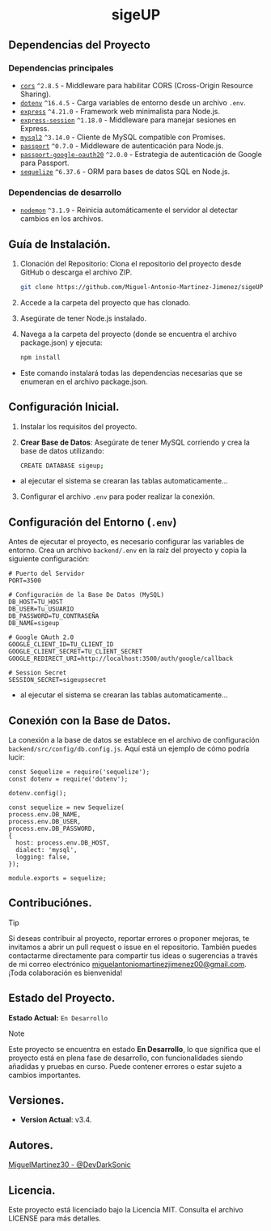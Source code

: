 <div align="center">

# sigeUP
</div>

## Dependencias del Proyecto
### **Dependencias principales**
- [`cors`](https://www.npmjs.com/package/cors) `^2.8.5` - Middleware para habilitar CORS (Cross-Origin Resource Sharing).
- [`dotenv`](https://www.npmjs.com/package/dotenv) `^16.4.5` - Carga variables de entorno desde un archivo `.env`.
- [`express`](https://www.npmjs.com/package/express) `^4.21.0` - Framework web minimalista para Node.js.
- [`express-session`](https://www.npmjs.com/package/express-session) `^1.18.0` - Middleware para manejar sesiones en Express.
- [`mysql2`](https://www.npmjs.com/package/mysql2) `^3.14.0` - Cliente de MySQL compatible con Promises.
- [`passport`](https://www.npmjs.com/package/passport) `^0.7.0` - Middleware de autenticación para Node.js.
- [`passport-google-oauth20`](https://www.npmjs.com/package/passport-google-oauth20) `^2.0.0` - Estrategia de autenticación de Google para Passport.
- [`sequelize`](https://www.npmjs.com/package/sequelize) `^6.37.6` - ORM para bases de datos SQL en Node.js.

### **Dependencias de desarrollo**
- [`nodemon`](https://www.npmjs.com/package/nodemon) `^3.1.9` - Reinicia automáticamente el servidor al detectar cambios en los archivos.

## Guía de Instalación.
1. Clonación del Repositorio: Clona el repositorio del proyecto desde GitHub o descarga el archivo ZIP.

   ```bash
   git clone https://github.com/Miguel-Antonio-Martinez-Jimenez/sigeUP.git
2. Accede a la carpeta del proyecto que has clonado.
3. Asegúrate de tener Node.js instalado.
4. Navega a la carpeta del proyecto (donde se encuentra el archivo package.json) y ejecuta:
    ```bash
    npm install
- Este comando instalará todas las dependencias necesarias que se enumeran en el archivo package.json.

## Configuración Inicial.
1. Instalar los requisitos del proyecto.
2. **Crear Base de Datos**: Asegúrate de tener MySQL corriendo y crea la base de datos utilizando:

     ```bash
     CREATE DATABASE sigeup;
  - al ejecutar el sistema se crearan las tablas automaticamente...
3. Configurar el archivo `.env` para poder realizar la conexión.

## Configuración del Entorno (`.env`)

Antes de ejecutar el proyecto, es necesario configurar las variables de entorno. Crea un archivo `backend/.env` en la raíz del proyecto y copia la siguiente configuración:

    # Puerto del Servidor
    PORT=3500
    
    # Configuración de la Base De Datos (MySQL)
    DB_HOST=TU_HOST
    DB_USER=Tu_USUARIO
    DB_PASSWORD=TU_CONTRASEÑA
    DB_NAME=sigeup
    
    # Google OAuth 2.0
    GOOGLE_CLIENT_ID=TU_CLIENT_ID
    GOOGLE_CLIENT_SECRET=TU_CLIENT_SECRET
    GOOGLE_REDIRECT_URI=http://localhost:3500/auth/google/callback
    
    # Session Secret
    SESSION_SECRET=sigeupsecret
  - al ejecutar el sistema se crearan las tablas automaticamente...

## Conexión con la Base de Datos.
La conexión a la base de datos se establece en el archivo de configuración `backend/src/config/db.config.js`. Aquí está un ejemplo de cómo podría lucir:

    const Sequelize = require('sequelize');
    const dotenv = require('dotenv');
    
    dotenv.config();
    
    const sequelize = new Sequelize(
    process.env.DB_NAME,
    process.env.DB_USER,
    process.env.DB_PASSWORD,
    {
      host: process.env.DB_HOST,
      dialect: 'mysql',
      logging: false,
    });

    module.exports = sequelize;
    
## Contribuciónes.
> [!Tip]
> Si deseas contribuir al proyecto, reportar errores o proponer mejoras, te invitamos a abrir un pull request o issue en el repositorio. También puedes contactarme directamente para compartir tus ideas o sugerencias a través de mi correo electrónico miguelantoniomartinezjimenez00@gmail.com. ¡Toda colaboración es bienvenida!

## Estado del Proyecto.
**Estado Actual:** `En Desarrollo`
> [!Note]
> Este proyecto se encuentra en estado **En Desarrollo**, lo que significa que el proyecto está en plena fase de desarrollo, con funcionalidades siendo añadidas y pruebas en curso. Puede contener errores o estar sujeto a cambios importantes.

## Versiones.
- **Version Actual**: v3.4.

## Autores.
[MiguelMartinez30 - @DevDarkSonic](https://github.com/Miguel-Antonio-Martinez-Jimenez)

## Licencia.
Este proyecto está licenciado bajo la Licencia MIT. Consulta el archivo LICENSE para más detalles.
